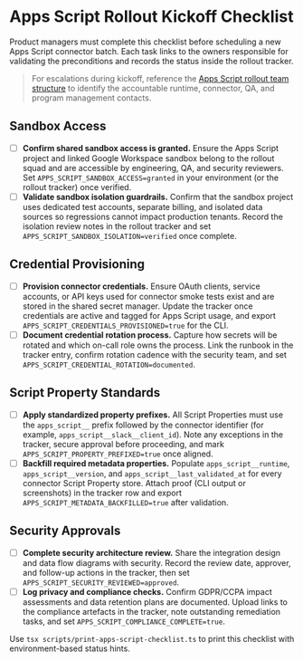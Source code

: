 # Apps Script Rollout Kickoff Checklist

Product managers must complete this checklist before scheduling a new Apps Script connector batch. Each task links to the owners responsible for validating the preconditions and records the status inside the rollout tracker.

> For escalations during kickoff, reference the [Apps Script rollout team structure](team-structure.md) to identify the accountable runtime, connector, QA, and program management contacts.

## Sandbox Access

- [ ] **Confirm shared sandbox access is granted.** Ensure the Apps Script project and linked Google Workspace sandbox belong to the rollout squad and are accessible by engineering, QA, and security reviewers. Set `APPS_SCRIPT_SANDBOX_ACCESS=granted` in your environment (or the rollout tracker) once verified.
- [ ] **Validate sandbox isolation guardrails.** Confirm that the sandbox project uses dedicated test accounts, separate billing, and isolated data sources so regressions cannot impact production tenants. Record the isolation review notes in the rollout tracker and set `APPS_SCRIPT_SANDBOX_ISOLATION=verified` once complete.

## Credential Provisioning

- [ ] **Provision connector credentials.** Ensure OAuth clients, service accounts, or API keys used for connector smoke tests exist and are stored in the shared secret manager. Update the tracker once credentials are active and tagged for Apps Script usage, and export `APPS_SCRIPT_CREDENTIALS_PROVISIONED=true` for the CLI.
- [ ] **Document credential rotation process.** Capture how secrets will be rotated and which on-call role owns the process. Link the runbook in the tracker entry, confirm rotation cadence with the security team, and set `APPS_SCRIPT_CREDENTIAL_ROTATION=documented`.

## Script Property Standards

- [ ] **Apply standardized property prefixes.** All Script Properties must use the `apps_script__` prefix followed by the connector identifier (for example, `apps_script__slack__client_id`). Note any exceptions in the tracker, secure approval before proceeding, and mark `APPS_SCRIPT_PROPERTY_PREFIXED=true` once aligned.
- [ ] **Backfill required metadata properties.** Populate `apps_script__runtime`, `apps_script__version`, and `apps_script__last_validated_at` for every connector Script Property store. Attach proof (CLI output or screenshots) in the tracker row and export `APPS_SCRIPT_METADATA_BACKFILLED=true` after validation.

## Security Approvals

- [ ] **Complete security architecture review.** Share the integration design and data flow diagrams with security. Record the review date, approver, and follow-up actions in the tracker, then set `APPS_SCRIPT_SECURITY_REVIEWED=approved`.
- [ ] **Log privacy and compliance checks.** Confirm GDPR/CCPA impact assessments and data retention plans are documented. Upload links to the compliance artefacts in the tracker, note outstanding remediation tasks, and set `APPS_SCRIPT_COMPLIANCE_COMPLETE=true`.

Use `tsx scripts/print-apps-script-checklist.ts` to print this checklist with environment-based status hints.
